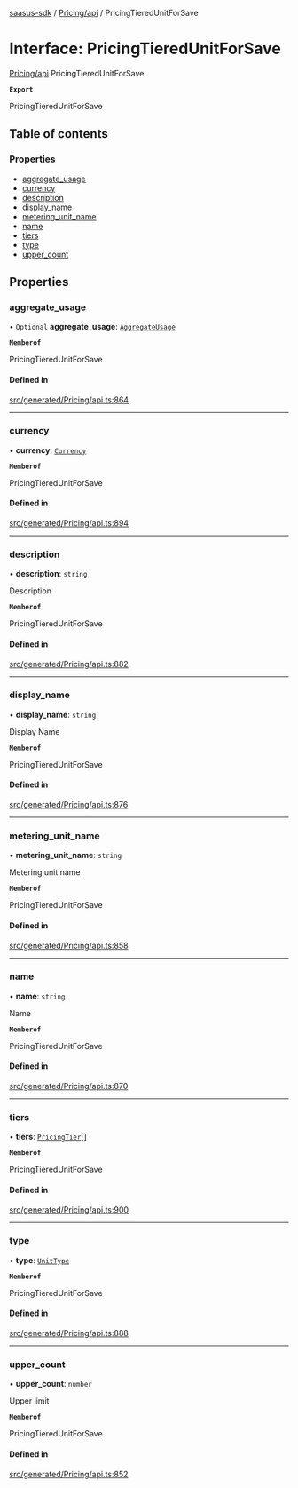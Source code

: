 [saasus-sdk](../README.md) / [Pricing/api](../modules/Pricing_api.md) / PricingTieredUnitForSave

# Interface: PricingTieredUnitForSave

[Pricing/api](../modules/Pricing_api.md).PricingTieredUnitForSave

**`Export`**

PricingTieredUnitForSave

## Table of contents

### Properties

- [aggregate\_usage](Pricing_api.PricingTieredUnitForSave.md#aggregate_usage)
- [currency](Pricing_api.PricingTieredUnitForSave.md#currency)
- [description](Pricing_api.PricingTieredUnitForSave.md#description)
- [display\_name](Pricing_api.PricingTieredUnitForSave.md#display_name)
- [metering\_unit\_name](Pricing_api.PricingTieredUnitForSave.md#metering_unit_name)
- [name](Pricing_api.PricingTieredUnitForSave.md#name)
- [tiers](Pricing_api.PricingTieredUnitForSave.md#tiers)
- [type](Pricing_api.PricingTieredUnitForSave.md#type)
- [upper\_count](Pricing_api.PricingTieredUnitForSave.md#upper_count)

## Properties

### aggregate\_usage

• `Optional` **aggregate\_usage**: [`AggregateUsage`](../enums/Pricing_api.AggregateUsage.md)

**`Memberof`**

PricingTieredUnitForSave

#### Defined in

[src/generated/Pricing/api.ts:864](https://github.com/saasus-platform/saasus-sdk-javascript/blob/c6c266c/src/generated/Pricing/api.ts#L864)

___

### currency

• **currency**: [`Currency`](../enums/Pricing_api.Currency.md)

**`Memberof`**

PricingTieredUnitForSave

#### Defined in

[src/generated/Pricing/api.ts:894](https://github.com/saasus-platform/saasus-sdk-javascript/blob/c6c266c/src/generated/Pricing/api.ts#L894)

___

### description

• **description**: `string`

Description

**`Memberof`**

PricingTieredUnitForSave

#### Defined in

[src/generated/Pricing/api.ts:882](https://github.com/saasus-platform/saasus-sdk-javascript/blob/c6c266c/src/generated/Pricing/api.ts#L882)

___

### display\_name

• **display\_name**: `string`

Display Name

**`Memberof`**

PricingTieredUnitForSave

#### Defined in

[src/generated/Pricing/api.ts:876](https://github.com/saasus-platform/saasus-sdk-javascript/blob/c6c266c/src/generated/Pricing/api.ts#L876)

___

### metering\_unit\_name

• **metering\_unit\_name**: `string`

Metering unit name

**`Memberof`**

PricingTieredUnitForSave

#### Defined in

[src/generated/Pricing/api.ts:858](https://github.com/saasus-platform/saasus-sdk-javascript/blob/c6c266c/src/generated/Pricing/api.ts#L858)

___

### name

• **name**: `string`

Name

**`Memberof`**

PricingTieredUnitForSave

#### Defined in

[src/generated/Pricing/api.ts:870](https://github.com/saasus-platform/saasus-sdk-javascript/blob/c6c266c/src/generated/Pricing/api.ts#L870)

___

### tiers

• **tiers**: [`PricingTier`](Pricing_api.PricingTier.md)[]

**`Memberof`**

PricingTieredUnitForSave

#### Defined in

[src/generated/Pricing/api.ts:900](https://github.com/saasus-platform/saasus-sdk-javascript/blob/c6c266c/src/generated/Pricing/api.ts#L900)

___

### type

• **type**: [`UnitType`](../enums/Pricing_api.UnitType.md)

**`Memberof`**

PricingTieredUnitForSave

#### Defined in

[src/generated/Pricing/api.ts:888](https://github.com/saasus-platform/saasus-sdk-javascript/blob/c6c266c/src/generated/Pricing/api.ts#L888)

___

### upper\_count

• **upper\_count**: `number`

Upper limit

**`Memberof`**

PricingTieredUnitForSave

#### Defined in

[src/generated/Pricing/api.ts:852](https://github.com/saasus-platform/saasus-sdk-javascript/blob/c6c266c/src/generated/Pricing/api.ts#L852)
